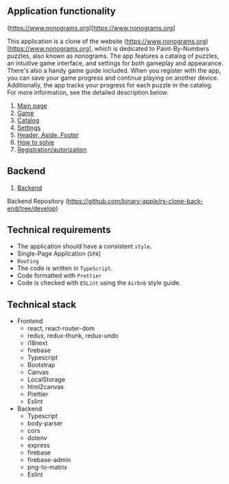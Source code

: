 ## Application functionality

(https://www.nonograms.org)[https://www.nonograms.org]

This application is a clone of the website (https://www.nonograms.org)[https://www.nonograms.org], which is dedicated to Paint-By-Numbers puzzles, also known as nonograms. The app features a catalog of puzzles, an intuitive game interface, and settings for both gameplay and appearance. There's also a handy game guide included. When you register with the app, you can save your game progress and continue playing on another device. Additionally, the app tracks your progress for each puzzle in the catalog. For more information, see the detailed description below.

1.  [Main page](modules/main-page.md)
2.  [Game](modules/playground.md)
3.  [Catalog](modules/catalogue.md)
4.  [Settings](modules/settings.md)
5.  [Header, Aside, Footer](modules/header.md)
6.  [How to solve](modules/how-to-solve.md)
7.  [Registration/autorization](modules/register.md)

## Backend

1.  [Backend](modules/backend.md)

Backend Repository (https://github.com/binary-apple/rs-clone-back-end/tree/develop)

## Technical requirements

-   The application should have a consistent `style`.
-   Single-Page Application (`SPA`)
-   `Routing`
-   The code is written in `TypeScript`.
-   Code formatted with `Prettier`
-   Code is checked with `ESLint` using the `Airbnb` style guide.

## Technical stack

-   Frontend
    -   react, react-router-dom
    -   redux, redux-thunk, redux-undo
    -   i18next
    -   firebase
    -   Typescript
    -   Bootstrap
    -   Canvas
    -   LocalStorage
    -   html2canvas
    -   Prettier
    -   Eslint
-   Backend
    -   Typescript
    -   body-parser
    -   cors
    -   dotenv
    -   express
    -   firebase
    -   firebase-admin
    -   png-to-matrix
    -   Eslint
